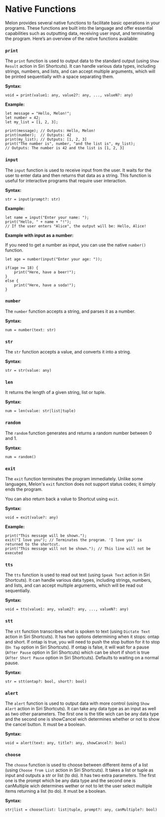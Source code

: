 # Native Functions <!-- {docsify-all} -->

Melon provides several native functions to facilitate basic operations in your programs. These functions are built into the language and offer essential capabilities such as outputting data, receiving user input, and terminating the program. Here’s an overview of the native functions available:

### `print`

The `print` function is used to output data to the standard output (using `Show Result` action in Siri Shortcuts). It can handle various data types, including strings, numbers, and lists, and can accept multiple arguments, which will be printed sequentially with a space separating them.

**Syntax:**
```melon
void = print(value1: any, value2?: any, ..., valueN?: any)
```

**Example:**
```melon
let message = "Hello, Melon!";
let number = 42;
let my_list = [1, 2, 3];

print(message); // Outputs: Hello, Melon!
print(number);  // Outputs: 42
print(my_list); // Outputs: [1, 2, 3]
print("The number is", number, "and the list is", my_list);
// Outputs: The number is 42 and the list is [1, 2, 3]
```

### `input`

The `input` function is used to receive input from the user. It waits for the user to enter data and then returns that data as a string. This function is useful for interactive programs that require user interaction.

**Syntax:**
```melon
str = input(prompt?: str)
```

**Example:**
```melon
let name = input("Enter your name: ");
print("Hello, " + name + "!");
// If the user enters "Alice", the output will be: Hello, Alice!
```

**Example with input as a number:**

If you need to get a number as input, you can use the native `number()` function.

```melon
let age = number(input("Enter your age: "));

if(age >= 18) {
    print("Here, have a beer!");
}
else {
    print("Here, have a soda!");
}
```

### `number`

The `number` function accepts a string, and parses it as a number.

**Syntax:**
```melon
num = number(text: str)
```

### `str`

The `str` function accepts a value, and converts it into a string.

**Syntax:**
```melon
str = str(value: any)
```

### `len`

It returns the length of a given string, list or tuple.

**Syntax:**
```melon
num = len(value: str|list|tuple)
```

### `random`

The `random` function generates and returns a random number between 0 and 1.

**Syntax:**
```melon
num = random()
```

### `exit`

The `exit` function terminates the program immediately. Unlike some languages, Melon's `exit` function does not support status codes; it simply ends the program. 

You can also return back a value to Shortcut using `exit`. 

**Syntax:**
```melon
void = exit(value?: any)
```

**Example:**
```melon
print("This message will be shown.");
exit("I love you"); // Terminates the program. 'I love you' is returned to the shortcut.
print("This message will not be shown."); // This line will not be executed
```

### `tts`

The `tts` function is used to read out text (using `Speak Text` action in Siri Shortcuts). It can handle various data types, including strings, numbers, and lists, and can accept multiple arguments, which will be read out sequentially.

**Syntax:**
```melon
void = tts(value1: any, value2?: any, ..., valueN?: any)
```

### `stt`

The `stt` function transcribes what is spoken to text (using `Dictate Text` action in Siri Shortcuts). It has two options determining when it stops: ontap and short. If ontap is true, you will need to push the stop button for it to stop (`On Tap` option in Siri Shortcuts). If ontap is false, it will wait for a pause (`After Pause` option in Siri Shortcuts) which can be short if short is true (`After Short Pause` option in Siri Shortcuts). Defaults to waiting on a normal pause.

**Syntax:**
```melon
str = stt(ontap?: bool, short?: bool)
```

### `alert`

The `alert` function is used to output data with more control (using `Show Alert` action in Siri Shortcuts). It can take any data type as an input as well as two other parameters. The first one is the title wich can be any data type and the second one is showCancel wich determines whether or not to show the cancel button. It must be a boolean.

**Syntax:**
```melon
void = alert(text: any, title?: any, showCancel?: bool)
```

### `choose`
The `choose` function is used to choose between different items of a list (using `Choose from List` action in Siri Shortcuts). It takes a list or tuple as input and outputs a str or list (to do). It has two extra parameters. The first one is the prompt which be any data type and the second one is canMultiple wich determines wether or not to let the user select multiple items returning a list (to do). It must be a boolean.

**Syntax:**
```melo,
str|list = choose(list: list|tuple, prompt?: any, canMultiple?: bool)
```
